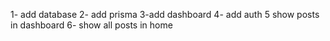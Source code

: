 1- add database
2- add prisma 
3-add dashboard
4- add auth
5 show posts in dashboard
6- show all posts in home
